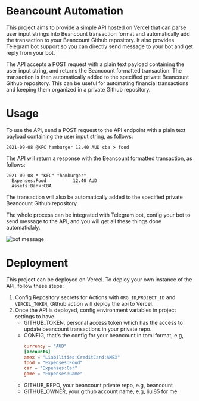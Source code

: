 # Beancount Automation

This project aims to provide a simple API hosted on Vercel that can parse user input strings into Beancount transaction format and automatically add the transaction to your Beancount Github repository. It also provides Telegram bot support so you can directly send message to your bot and get reply from your bot.

The API accepts a POST request with a plain text payload containing the user input string, and returns the Beancount formatted transaction. The transaction is then automatically added to the specified private Beancount Github repository. This can be useful for automating financial transactions and keeping them organized in a private Github repository.

# Usage

To use the API, send a POST request to the API endpoint with a plain text payload containing the user input string, as follows:

```text
2021-09-08 @KFC hamburger 12.40 AUD cba > food
```

The API will return a response with the Beancount formatted transaction, as follows:

```beancount
2021-09-08 * "KFC" "hamburger"
  Expenses:Food          12.40 AUD
  Assets:Bank:CBA
```

The transaction will also be automatically added to the specified private Beancount Github repository.

The whole process can be integrated with Telegram bot, config your bot to send message to the API, and you will get all these things done automaticlaly.

![bot message](https://user-images.githubusercontent.com/1312723/219921978-4fc9e1b7-b2e2-4e48-818f-7964b4a127a7.png)

# Deployment

This project can be deployed on Vercel. To deploy your own instance of the API, follow these steps:

1. Config Repository secrets for Actions with `ORG_ID`,`PROJECT_ID` and `VERCEL_TOKEN`, Github action will deploy the api to Vercel.
2. Once the API is deployed, config environment variables in project settings to have
   - GITHUB_TOKEN, personal access token which has the access to update beancount transactions in your private repo.
   - CONFIG, that's the config for your beancount in toml format, e.g,
     ```toml
     currency = "AUD"
     [accounts]
     amex = "Liabilities:CreditCard:AMEX"
     food = "Expenses:Food"
     car = "Expenses:Car"
     game = "Expenses:Game"
     ```
   * GITHUB_REPO, your beancount private repo, e.g, beancount
   * GITHUB_OWNER, your github account name, e.g, liul85 for me
